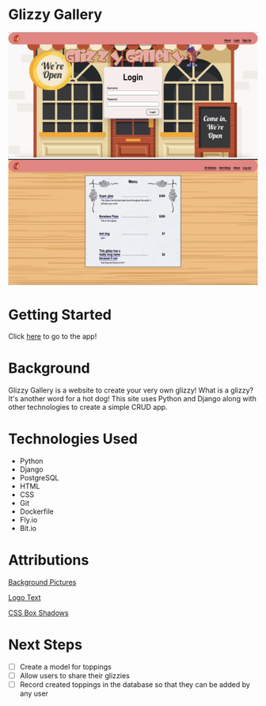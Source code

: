 
  

# Glizzy Gallery

![](main_app/static/images/glizzy-gallery1.png)
![](main_app/static/images/glizzy-gallery2.png)

# Getting Started

  

Click [here](https://glizzy-gallery.fly.dev/) to go to the app!


# Background
Glizzy Gallery is a website to create your very own glizzy! What is a glizzy? It's another word for a hot dog! This site uses Python and Django along with other technologies to create a simple CRUD app.

  

# Technologies Used

- Python
- Django
- PostgreSQL
- HTML
- CSS
- Git
- Dockerfile
- Fly.io
- Bit.io

# Attributions

[Background Pictures](https://www.freepik.com/)

[Logo Text](https://flamingtext.com/)

[CSS Box Shadows](https://getcssscan.com/css-box-shadow-examples)

  

# Next Steps

- [ ] Create a model for toppings
- [ ] Allow users to share their glizzies
- [ ] Record created toppings in the database so that they can be added by any user